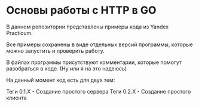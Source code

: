 <h1>Основы работы с HTTP в GO </h1>

В данном репозитории представлены примеры кода из Yandex Practicum.

Все примеры сохранены в виде отдельных версий программы, которые можно запустить и проверить работу.

В файлах программы присутствуют комментарии, которые помогут разобраться в коде. (Ну или я на это надеюсь)

На данный момент код есть для двух тем:

Теги 0.1.Х - Создание простого сервера
Теги 0.2.Х - Создание простого клиента